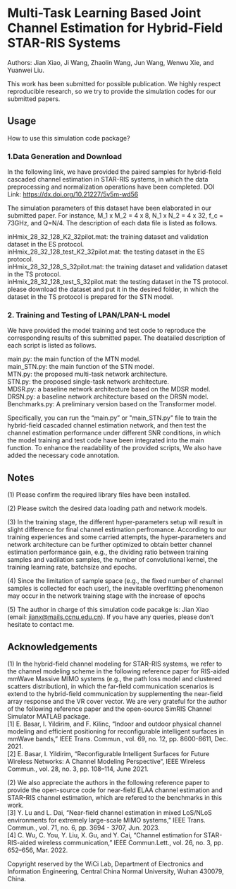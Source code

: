 # Multi-Task Learning Based Joint Channel Estimation for Hybrid-Field STAR-RIS Systems
Authors: Jian Xiao, Ji Wang, Zhaolin Wang, Jun Wang, Wenwu Xie, and Yuanwei Liu.

This work has been submitted for possible publication. We highly respect reproducible research, so we try to provide the simulation codes for our submitted papers.

## Usage
How to use this simulation code package?

### 1.Data Generation and Download

In the following link, we have provided the paired samples for hybrid-field cascaded channel estimation in STAR-RIS systems, in which the data preprocessing and normalization operations have been completed.
DOI Link: https://dx.doi.org/10.21227/5v5m-wd56

The simulation parameters of this dataset have been elaborated in our submitted paper. For instance, M_1 x M_2 = 4 x 8, N_1 x N_2 = 4 x 32, f_c = 73GHz, and Q=N/4.  The  description of each data file is listed as follows.

inHmix_28_32_128_K2_32pilot.mat: the training dataset and validation dataset in the ES protocol.<br/>
inHmix_28_32_128_test_K2_32pilot.mat: the testing dataset in the ES protocol.<br/>
inHmix_28_32_128_S_32pilot.mat: the training dataset and validation dataset in the TS protocol.<br/>
inHmix_28_32_128_test_S_32pilot.mat: the testing dataset in the TS protocol.<br/>
please download the dataset and put it in the desired folder, in which the dataset in the TS protocol is prepared for the STN model.

### 2. Training and Testing of LPAN/LPAN-L model

We have provided the model training and test code to reproduce the corresponding results of this submitted paper. The deatailed description of each script is listed as follows.

main.py: the main function of the MTN model.<br/>
main_STN.py: the main function of the STN model.<br/>
MTN.py: the proposed multi-task network architecture.<br/>
STN.py: the proposed single-task network architecture.<br/>
MDSR.py: a baseline network architecture based on the MDSR model.<br/>
DRSN.py: a baseline network architecture based on the DRSN model.<br/>
Benchmarks.py: A preliminary version based on the Transformer model.<br/>

Specifically, you can run the “main.py” or "main_STN.py" file to train the hybrid-field cascaded channel estimation network, and then test the channel estimation performance under different SNR conditions, in which the model training and test code have been integrated into the main function. To enhance the readability of the provided scripts, We also have added the necessary code annotation.

## Notes 

(1)	Please confirm the required library files have been installed.

(2)	Please switch the desired data loading path and network models.

(3) In the training stage, the different hyper-parameters setup will result in slight difference for final channel estimation perfromance. According to our training experiences and some carried attempts, the hyper-parameters and network architecture can be further optimized to obtain better channel estimation performance gain, e.g., the dividing ratio between training samples and vadilation samples, the number of convolutional kernel, the training learning rate, batchsize and epochs.

(4) Since the limitation of sample space (e.g., the fixed number of channel samples is collected for each user), the inevitable overfitting phenomenon may occur in the network training stage with the increase of epochs

(5) The author in charge of this simulation code pacakge is: Jian Xiao (email: jianx@mails.ccnu.edu.cn). If you have any queries, please don’t hesitate to contact me.

## Acknowledgements

(1) In the hybrid-field channel modeling for STAR-RIS systems, we refer to the channel modeling scheme in the following reference paper for RIS-aided mmWave Massive MIMO systems (e.g., the path loss model and clustered scatters distribution), in which the far-field communication scenarios is extend to the hybrid-field communication by supplementing the near-field array response and the VR cover vector. We are very grateful for the author of the following reference paper and the open-source SimRIS Channel Simulator MATLAB package.<br/>
[1] E. Basar, I. Yildirim, and F. Kilinc, “Indoor and outdoor physical channel modeling and efficient positioning for reconfigurable intelligent surfaces in mmWave bands,” IEEE Trans. Commun., vol. 69, no. 12, pp. 8600-8611, Dec. 2021.<br/>
[2] E. Basar, I. Yildirim, “Reconfigurable Intelligent Surfaces for Future Wireless Networks: A Channel Modeling Perspective“, IEEE Wireless Commun., vol. 28, no. 3, pp. 108–114, June 2021.<br/>

(2) We also appreciate the authors in the following reference paper to provide the open-source code for near-field ELAA channel estimation and STAR-RIS channel estimation, which are refered to the benchmarks in this work.<br/>
[3] Y. Lu and L. Dai, “Near-field channel estimation in mixed LoS/NLoS environments for extremely large-scale MIMO systems,” IEEE Trans. Commun., vol. 71, no. 6, pp. 3694 - 3707, Jun. 2023.<br/>
[4] C. Wu, C. You, Y. Liu, X. Gu, and Y. Cai, “Channel estimation for STAR-RIS-aided wireless communication,” IEEE Commun.Lett., vol. 26, no. 3, pp. 652–656, Mar. 2022.

Copyright reserved by the WiCi Lab, Department of Electronics and Information Engineering, Central China Normal University, Wuhan 430079, China.
